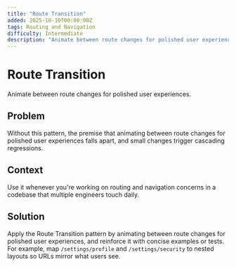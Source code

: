 ```yaml
---
title: "Route Transition"
added: 2025-10-10T00:00:00Z
tags: Routing and Navigation
difficulty: Intermediate
description: "Animate between route changes for polished user experiences."
---
```

# Route Transition

Animate between route changes for polished user experiences.

## Problem

Without this pattern, the premise that animating between route changes for polished user experiences falls apart, and small changes trigger cascading regressions.

## Context

Use it whenever you're working on routing and navigation concerns in a codebase that multiple engineers touch daily.

## Solution

Apply the Route Transition pattern by animating between route changes for polished user experiences, and reinforce it with concise examples or tests. For example, map `/settings/profile` and `/settings/security` to nested layouts so URLs mirror what users see.
